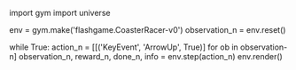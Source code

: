 import gym
import universe

env = gym.make('flashgame.CoasterRacer-v0')
observation_n = env.reset()

while True:
  action_n = [[('KeyEvent', 'ArrowUp', True)] for ob in observation-n]
  observation_n, reward_n, done_n, info = env.step(action_n)
  env.render()
